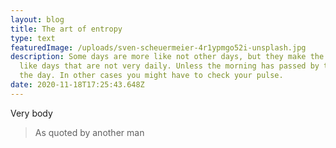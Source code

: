 ```yaml
---
layout: blog
title: The art of entropy
type: text
featuredImage: /uploads/sven-scheuermeier-4r1ypmgo52i-unsplash.jpg
description: Some days are more like not other days, but they make the days look
  like days that are not very daily. Unless the morning has passed by the end of
  the day. In other cases you might have to check your pulse.
date: 2020-11-18T17:25:43.648Z
---
```

Very body



> As quoted by another man